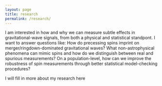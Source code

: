 ```yaml
---
layout: page
title: research
permalink: /research/
---
```


I am interested in how and why we can measure subtle effects in gravitational-wave signals, from both a physical and statistical standpont. 
I want to answer questions like: How do precessing spins imprint on merger/ringdown-dominated gravitational waves? What non-astrophysical phenomena can mimic spins and how do we distinguish between real and spurious measurements? On a population-level, how can we improve the robustness of spin measurements through better statistical model-checking procedures?

I will fill in more about my research here